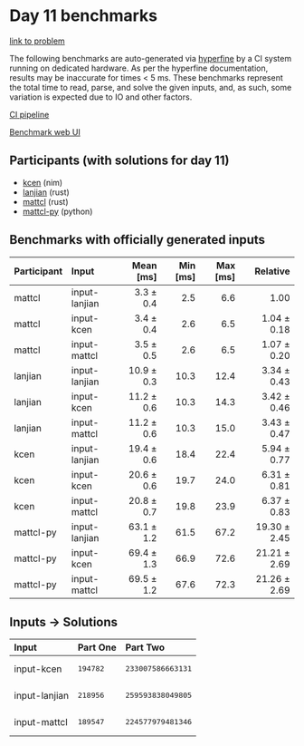 # Day 11 benchmarks

[link to problem](https://adventofcode.com/2024/day/11)

The following benchmarks are auto-generated via
[hyperfine](https://github.com/sharkdp/hyperfine) by a CI system running on
dedicated hardware. As per the hyperfine documentation, results may be
inaccurate for times < 5 ms. These benchmarks represent the total time to read,
parse, and solve the given inputs, and, as such, some variation is expected due
to IO and other factors.

[CI pipeline](http://ci.papercode.net:8080/teams/main/pipelines/aoc2024)

[Benchmark web UI](https://aoc.ancalagon.black)


## Participants (with solutions for day 11)

- [kcen](https://github.com/kcen/aoc2024) (nim)
- [lanjian](https://github.com/lanjian/aoc-2024) (rust)
- [mattcl](https://github.com/mattcl/aoc2024) (rust)
- [mattcl-py](https://github.com/mattcl/aoc2024-py) (python)


## Benchmarks with officially generated inputs

| Participant | Input | Mean [ms] | Min [ms] | Max [ms] | Relative |
|:---|:---|---:|---:|---:|---:|
| mattcl | input-lanjian | 3.3 ± 0.4 | 2.5 | 6.6 | 1.00 |
| mattcl | input-kcen | 3.4 ± 0.4 | 2.6 | 6.5 | 1.04 ± 0.18 |
| mattcl | input-mattcl | 3.5 ± 0.5 | 2.6 | 6.5 | 1.07 ± 0.20 |
| lanjian | input-lanjian | 10.9 ± 0.3 | 10.3 | 12.4 | 3.34 ± 0.43 |
| lanjian | input-kcen | 11.2 ± 0.6 | 10.3 | 14.3 | 3.42 ± 0.46 |
| lanjian | input-mattcl | 11.2 ± 0.6 | 10.3 | 15.0 | 3.43 ± 0.47 |
| kcen | input-lanjian | 19.4 ± 0.6 | 18.4 | 22.4 | 5.94 ± 0.77 |
| kcen | input-kcen | 20.6 ± 0.6 | 19.7 | 24.0 | 6.31 ± 0.81 |
| kcen | input-mattcl | 20.8 ± 0.7 | 19.8 | 23.9 | 6.37 ± 0.83 |
| mattcl-py | input-lanjian | 63.1 ± 1.2 | 61.5 | 67.2 | 19.30 ± 2.45 |
| mattcl-py | input-kcen | 69.4 ± 1.3 | 66.9 | 72.6 | 21.21 ± 2.69 |
| mattcl-py | input-mattcl | 69.5 ± 1.2 | 67.6 | 72.3 | 21.26 ± 2.69 |


## Inputs -> Solutions

| Input | Part One | Part Two |
|:---|:---|:---|
|input-kcen|<pre>194782</pre>|<pre>233007586663131</pre>|
|input-lanjian|<pre>218956</pre>|<pre>259593838049805</pre>|
|input-mattcl|<pre>189547</pre>|<pre>224577979481346</pre>|